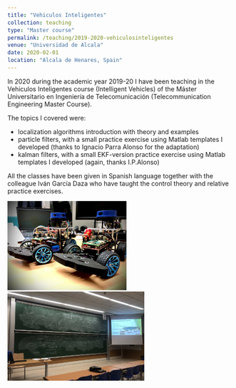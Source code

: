 ```yaml
---
title: "Vehiculos Inteligentes"
collection: teaching
type: "Master course"
permalink: /teaching/2019-2020-vehiculosinteligentes
venue: "Universidad de Alcala"
date: 2020-02-01
location: "Alcala de Henares, Spain"
---
```


In 2020 during the academic year 2019-20 I have been teaching in the Vehiculos Inteligentes course (Intelligent Vehicles) of the Máster Universitario en Ingeniería de Telecomunicación (Telecommunication Engineering Master Course). 

The topics I covered were:

* localization algorithms introduction with theory and examples 
* particle filters, with a small practice exercise using Matlab templates I developed (thanks to Ignacio Parra Alonso for the adaptation)
* kalman filters, with a small EKF-version practice exercise using Matlab templates I developed (again, thanks I.P.Alonso)

All the classes have been given in Spanish language together with the colleague Iván García Daza who have taught the control theory and relative practice exercises.

<img src='/images/vehiculosInteligentes01.jpg' height="200" alt="The little RC car we used for final practical exam">

<br>

<img src='/images/vehiculosInteligentes02.png' height="200" alt="First Class">